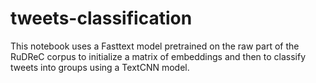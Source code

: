 # tweets-classification

This notebook uses a Fasttext model pretrained on the raw part of the RuDReC corpus to initialize a matrix of embeddings and then to classify tweets into groups using a TextCNN model.
